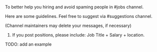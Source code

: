 To better help you hiring and avoid spaming people in #jobs channel.

Here are some guidelines. Feel free to suggest via #suggestions channel.

(Channel maintainers may delete your messages, if necessary)

1. If you post positions, please include: Job Title + Salary + location.

  TODO: add an example
